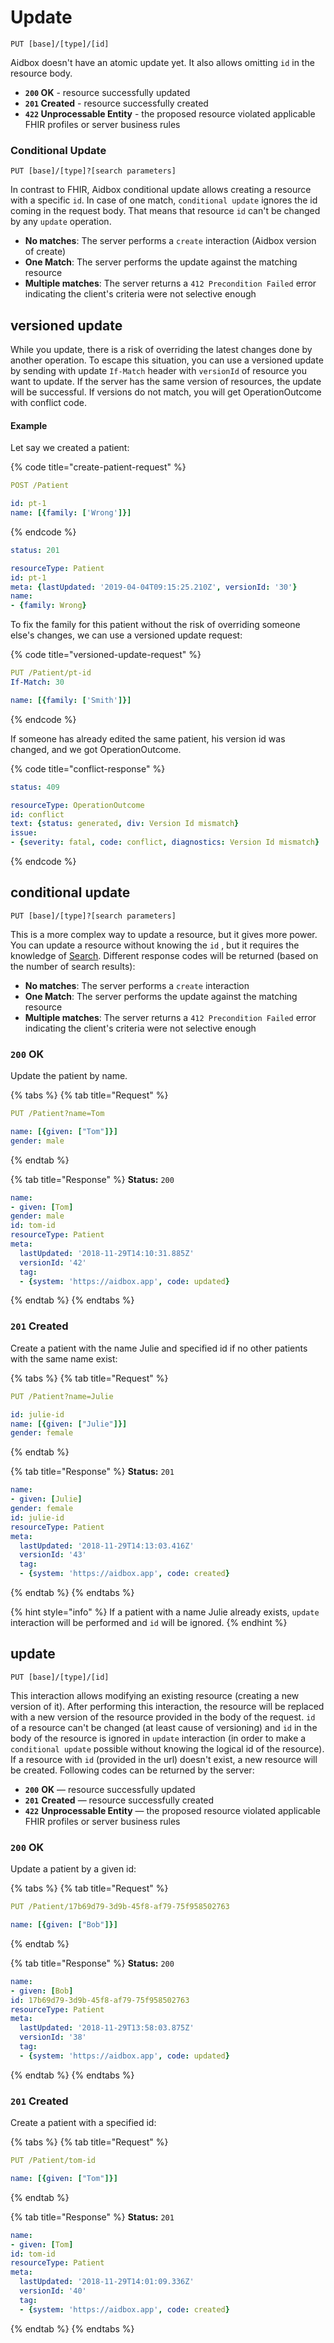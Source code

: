 # Update

```http
PUT [base]/[type]/[id]
```

Aidbox doesn't have an atomic update yet. It also allows omitting `id` in the resource body.

* **`200` OK** - resource successfully updated
* **`201` Created** - resource successfully created
* **`422` Unprocessable Entity** - the proposed resource violated applicable FHIR profiles or server business rules



### Conditional Update

```
PUT [base]/[type]?[search parameters]
```

In contrast to FHIR, Aidbox conditional update allows creating a resource with a specific `id`. In case of one match, `conditional update`  ignores the id coming in the request body. That means that resource `id` can't be changed by any `update` operation.

* **No matches**: The server performs a `create` interaction \(Aidbox version of create\)
* **One Match**: The server performs the update against the matching resource
* **Multiple matches**: The server returns a `412 Precondition Failed` error indicating the client's criteria were not selective enough

## **versioned update**

While you update, there is a risk of overriding the latest changes done by another operation. To escape this situation, you can use a versioned update by sending with update `If-Match` header with `versionId` of resource you want to update. If the server has the same version of resources, the update will be successful. If versions do not match, you will get OperationOutcome with conflict code.

#### Example

Let say we created a patient:

{% code title="create-patient-request" %}
```yaml
POST /Patient

id: pt-1
name: [{family: ['Wrong']}]
```
{% endcode %}

```yaml
status: 201

resourceType: Patient
id: pt-1
meta: {lastUpdated: '2019-04-04T09:15:25.210Z', versionId: '30'}
name:
- {family: Wrong}
```

To fix the family for this patient without the risk of overriding someone else's changes, we can use a versioned update request:

{% code title="versioned-update-request" %}
```yaml
PUT /Patient/pt-id
If-Match: 30

name: [{family: ['Smith']}]
```
{% endcode %}

If someone has already edited the same patient, his version id was changed, and we got OperationOutcome.

{% code title="conflict-response" %}
```yaml
status: 409

resourceType: OperationOutcome
id: conflict
text: {status: generated, div: Version Id mismatch}
issue:
- {severity: fatal, code: conflict, diagnostics: Version Id mismatch}
```
{% endcode %}

## conditional update

```text
PUT [base]/[type]?[search parameters]
```

This is a more complex way to update a resource, but it gives more power. You can update a resource without knowing the `id` , but it requires the knowledge of [Search](../../fhir-api/search-1/). Different response codes will be returned \(based on the number of search results\):

* **No matches**: The server performs a `create` interaction
* **One Match**: The server performs the update against the matching resource
* **Multiple matches**: The server returns a `412 Precondition Failed` error indicating the client's criteria were not selective enough

### `200` OK

Update the patient by name.

{% tabs %}
{% tab title="Request" %}
```yaml
PUT /Patient?name=Tom

name: [{given: ["Tom"]}]
gender: male
```
{% endtab %}

{% tab title="Response" %}
**Status:** `200`

```yaml
name:
- given: [Tom]
gender: male
id: tom-id
resourceType: Patient
meta:
  lastUpdated: '2018-11-29T14:10:31.885Z'
  versionId: '42'
  tag:
  - {system: 'https://aidbox.app', code: updated}
```
{% endtab %}
{% endtabs %}

### `201` Created

Create a patient with the name Julie and specified id if no other patients with the same name exist:

{% tabs %}
{% tab title="Request" %}
```yaml
PUT /Patient?name=Julie

id: julie-id
name: [{given: ["Julie"]}]
gender: female
```
{% endtab %}

{% tab title="Response" %}
**Status:** `201`

```yaml
name:
- given: [Julie]
gender: female
id: julie-id
resourceType: Patient
meta:
  lastUpdated: '2018-11-29T14:13:03.416Z'
  versionId: '43'
  tag:
  - {system: 'https://aidbox.app', code: created}
```
{% endtab %}
{% endtabs %}

{% hint style="info" %}
If a patient with a name Julie already exists, `update` interaction will be performed and `id` will be ignored.
{% endhint %}

## update

```text
PUT [base]/[type]/[id]
```

This interaction allows modifying an existing resource \(creating a new version of it\). After performing this interaction, the resource will be replaced with a new version of the resource provided in the body of the request. `id` of a resource can't be changed \(at least cause of versioning\) and `id` in the body of the resource is ignored in `update` interaction \(in order to make a `conditional update` possible without knowing the logical id of the resource\). If a resource with `id` \(provided in the url\) doesn't exist, a new resource will be created. Following codes can be returned by the server:

* **`200`** **OK** — resource successfully updated
* **`201`** **Created** — resource successfully created
* **`422`** **Unprocessable Entity** — the proposed resource violated applicable FHIR profiles or server business rules

### **`200`** OK

Update a patient by a given id:

{% tabs %}
{% tab title="Request" %}
```yaml
PUT /Patient/17b69d79-3d9b-45f8-af79-75f958502763

name: [{given: ["Bob"]}]
```
{% endtab %}

{% tab title="Response" %}
**Status:** `200`

```yaml
name:
- given: [Bob]
id: 17b69d79-3d9b-45f8-af79-75f958502763
resourceType: Patient
meta:
  lastUpdated: '2018-11-29T13:58:03.875Z'
  versionId: '38'
  tag:
  - {system: 'https://aidbox.app', code: updated}
```
{% endtab %}
{% endtabs %}

### `201` Created

Create a patient with a specified id:

{% tabs %}
{% tab title="Request" %}
```yaml
PUT /Patient/tom-id

name: [{given: ["Tom"]}]
```
{% endtab %}

{% tab title="Response" %}
**Status:** `201`

```yaml
name:
- given: [Tom]
id: tom-id
resourceType: Patient
meta:
  lastUpdated: '2018-11-29T14:01:09.336Z'
  versionId: '40'
  tag:
  - {system: 'https://aidbox.app', code: created}
```
{% endtab %}
{% endtabs %}

## 

